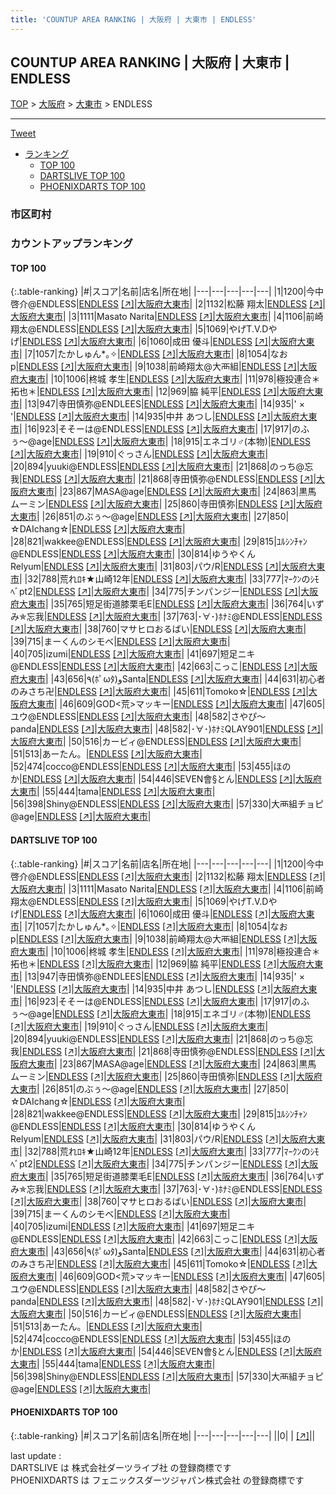 ```yaml
---
title: 'COUNTUP AREA RANKING | 大阪府 | 大東市 | ENDLESS'
---
```

## COUNTUP AREA RANKING | 大阪府 | 大東市 | ENDLESS

[TOP](/darts/rank/) > [大阪府](/darts/rank/大阪府/) > [大東市](/darts/rank/大阪府/大東市/) > ENDLESS

___

<a href="https://twitter.com/share?ref_src=twsrc%5Etfw" data-text="COUNTUP AREA RANKING | 大阪府大東市ENDLESS" class="twitter-share-button" data-hashtags="DARTSLIVE,PHOENIXDARTS,darts,ダーツ" data-show-count="false">Tweet</a>

* [ランキング](#カウントアップランキング)
    * [TOP 100](#top-100)
    * [DARTSLIVE TOP 100](#dartslive-top-100)
    * [PHOENIXDARTS TOP 100](#phoenixdarts-top-100)

### 市区町村

<ul>

</ul>

### カウントアップランキング

#### TOP 100



{:.table-ranking}
|#|スコア|名前|店名|所在地|
|---|---|---|---|---|
|1|1200|<span class="rank-name-dl">今中啓介@ENDLESS</span>|<a href="/darts/rank/shops/24b03068b11dabe0f454cb89828a1cfe.html">ENDLESS</a> <a href="https://search.dartslive.com/jp/shop/24b03068b11dabe0f454cb89828a1cfe">[↗]</a>|<a href="/darts/rank/大阪府/大東市">大阪府大東市</a>|
|2|1132|<span class="rank-name-dl">松藤 翔太</span>|<a href="/darts/rank/shops/24b03068b11dabe0f454cb89828a1cfe.html">ENDLESS</a> <a href="https://search.dartslive.com/jp/shop/24b03068b11dabe0f454cb89828a1cfe">[↗]</a>|<a href="/darts/rank/大阪府/大東市">大阪府大東市</a>|
|3|1111|<span class="rank-name-dl">Masato Narita</span>|<a href="/darts/rank/shops/24b03068b11dabe0f454cb89828a1cfe.html">ENDLESS</a> <a href="https://search.dartslive.com/jp/shop/24b03068b11dabe0f454cb89828a1cfe">[↗]</a>|<a href="/darts/rank/大阪府/大東市">大阪府大東市</a>|
|4|1106|<span class="rank-name-dl">前崎翔太@ENDLESS</span>|<a href="/darts/rank/shops/24b03068b11dabe0f454cb89828a1cfe.html">ENDLESS</a> <a href="https://search.dartslive.com/jp/shop/24b03068b11dabe0f454cb89828a1cfe">[↗]</a>|<a href="/darts/rank/大阪府/大東市">大阪府大東市</a>|
|5|1069|<span class="rank-name-dl">やげT.V.Dやげ</span>|<a href="/darts/rank/shops/24b03068b11dabe0f454cb89828a1cfe.html">ENDLESS</a> <a href="https://search.dartslive.com/jp/shop/24b03068b11dabe0f454cb89828a1cfe">[↗]</a>|<a href="/darts/rank/大阪府/大東市">大阪府大東市</a>|
|6|1060|<span class="rank-name-dl">成田 優斗</span>|<a href="/darts/rank/shops/24b03068b11dabe0f454cb89828a1cfe.html">ENDLESS</a> <a href="https://search.dartslive.com/jp/shop/24b03068b11dabe0f454cb89828a1cfe">[↗]</a>|<a href="/darts/rank/大阪府/大東市">大阪府大東市</a>|
|7|1057|<span class="rank-name-dl">たかしゅん*｡✧</span>|<a href="/darts/rank/shops/24b03068b11dabe0f454cb89828a1cfe.html">ENDLESS</a> <a href="https://search.dartslive.com/jp/shop/24b03068b11dabe0f454cb89828a1cfe">[↗]</a>|<a href="/darts/rank/大阪府/大東市">大阪府大東市</a>|
|8|1054|<span class="rank-name-dl">なおp</span>|<a href="/darts/rank/shops/24b03068b11dabe0f454cb89828a1cfe.html">ENDLESS</a> <a href="https://search.dartslive.com/jp/shop/24b03068b11dabe0f454cb89828a1cfe">[↗]</a>|<a href="/darts/rank/大阪府/大東市">大阪府大東市</a>|
|9|1038|<span class="rank-name-dl">前崎翔太@大襾組</span>|<a href="/darts/rank/shops/24b03068b11dabe0f454cb89828a1cfe.html">ENDLESS</a> <a href="https://search.dartslive.com/jp/shop/24b03068b11dabe0f454cb89828a1cfe">[↗]</a>|<a href="/darts/rank/大阪府/大東市">大阪府大東市</a>|
|10|1006|<span class="rank-name-dl">柊城 孝生</span>|<a href="/darts/rank/shops/24b03068b11dabe0f454cb89828a1cfe.html">ENDLESS</a> <a href="https://search.dartslive.com/jp/shop/24b03068b11dabe0f454cb89828a1cfe">[↗]</a>|<a href="/darts/rank/大阪府/大東市">大阪府大東市</a>|
|11|978|<span class="rank-name-dl">極投連合＊拓也＊</span>|<a href="/darts/rank/shops/24b03068b11dabe0f454cb89828a1cfe.html">ENDLESS</a> <a href="https://search.dartslive.com/jp/shop/24b03068b11dabe0f454cb89828a1cfe">[↗]</a>|<a href="/darts/rank/大阪府/大東市">大阪府大東市</a>|
|12|969|<span class="rank-name-dl">脇 純平</span>|<a href="/darts/rank/shops/24b03068b11dabe0f454cb89828a1cfe.html">ENDLESS</a> <a href="https://search.dartslive.com/jp/shop/24b03068b11dabe0f454cb89828a1cfe">[↗]</a>|<a href="/darts/rank/大阪府/大東市">大阪府大東市</a>|
|13|947|<span class="rank-name-dl">寺田慎弥@ENDLEES</span>|<a href="/darts/rank/shops/24b03068b11dabe0f454cb89828a1cfe.html">ENDLESS</a> <a href="https://search.dartslive.com/jp/shop/24b03068b11dabe0f454cb89828a1cfe">[↗]</a>|<a href="/darts/rank/大阪府/大東市">大阪府大東市</a>|
|14|935|<span class="rank-name-dl">&#x27; × &#x27;</span>|<a href="/darts/rank/shops/24b03068b11dabe0f454cb89828a1cfe.html">ENDLESS</a> <a href="https://search.dartslive.com/jp/shop/24b03068b11dabe0f454cb89828a1cfe">[↗]</a>|<a href="/darts/rank/大阪府/大東市">大阪府大東市</a>|
|14|935|<span class="rank-name-dl">中井 あつし</span>|<a href="/darts/rank/shops/24b03068b11dabe0f454cb89828a1cfe.html">ENDLESS</a> <a href="https://search.dartslive.com/jp/shop/24b03068b11dabe0f454cb89828a1cfe">[↗]</a>|<a href="/darts/rank/大阪府/大東市">大阪府大東市</a>|
|16|923|<span class="rank-name-dl">そそーは@ENDLESS</span>|<a href="/darts/rank/shops/24b03068b11dabe0f454cb89828a1cfe.html">ENDLESS</a> <a href="https://search.dartslive.com/jp/shop/24b03068b11dabe0f454cb89828a1cfe">[↗]</a>|<a href="/darts/rank/大阪府/大東市">大阪府大東市</a>|
|17|917|<span class="rank-name-dl">のふぅ〜@age</span>|<a href="/darts/rank/shops/24b03068b11dabe0f454cb89828a1cfe.html">ENDLESS</a> <a href="https://search.dartslive.com/jp/shop/24b03068b11dabe0f454cb89828a1cfe">[↗]</a>|<a href="/darts/rank/大阪府/大東市">大阪府大東市</a>|
|18|915|<span class="rank-name-dl">エネゴリ♂(本物)</span>|<a href="/darts/rank/shops/24b03068b11dabe0f454cb89828a1cfe.html">ENDLESS</a> <a href="https://search.dartslive.com/jp/shop/24b03068b11dabe0f454cb89828a1cfe">[↗]</a>|<a href="/darts/rank/大阪府/大東市">大阪府大東市</a>|
|19|910|<span class="rank-name-dl">ぐっさん</span>|<a href="/darts/rank/shops/24b03068b11dabe0f454cb89828a1cfe.html">ENDLESS</a> <a href="https://search.dartslive.com/jp/shop/24b03068b11dabe0f454cb89828a1cfe">[↗]</a>|<a href="/darts/rank/大阪府/大東市">大阪府大東市</a>|
|20|894|<span class="rank-name-dl">yuuki@ENDLESS</span>|<a href="/darts/rank/shops/24b03068b11dabe0f454cb89828a1cfe.html">ENDLESS</a> <a href="https://search.dartslive.com/jp/shop/24b03068b11dabe0f454cb89828a1cfe">[↗]</a>|<a href="/darts/rank/大阪府/大東市">大阪府大東市</a>|
|21|868|<span class="rank-name-dl">のっち@忘我</span>|<a href="/darts/rank/shops/24b03068b11dabe0f454cb89828a1cfe.html">ENDLESS</a> <a href="https://search.dartslive.com/jp/shop/24b03068b11dabe0f454cb89828a1cfe">[↗]</a>|<a href="/darts/rank/大阪府/大東市">大阪府大東市</a>|
|21|868|<span class="rank-name-dl">寺田慎弥@ENDLESS</span>|<a href="/darts/rank/shops/24b03068b11dabe0f454cb89828a1cfe.html">ENDLESS</a> <a href="https://search.dartslive.com/jp/shop/24b03068b11dabe0f454cb89828a1cfe">[↗]</a>|<a href="/darts/rank/大阪府/大東市">大阪府大東市</a>|
|23|867|<span class="rank-name-dl">MASA@age</span>|<a href="/darts/rank/shops/24b03068b11dabe0f454cb89828a1cfe.html">ENDLESS</a> <a href="https://search.dartslive.com/jp/shop/24b03068b11dabe0f454cb89828a1cfe">[↗]</a>|<a href="/darts/rank/大阪府/大東市">大阪府大東市</a>|
|24|863|<span class="rank-name-dl">黒馬 ムーミン</span>|<a href="/darts/rank/shops/24b03068b11dabe0f454cb89828a1cfe.html">ENDLESS</a> <a href="https://search.dartslive.com/jp/shop/24b03068b11dabe0f454cb89828a1cfe">[↗]</a>|<a href="/darts/rank/大阪府/大東市">大阪府大東市</a>|
|25|860|<span class="rank-name-dl">寺田慎弥</span>|<a href="/darts/rank/shops/24b03068b11dabe0f454cb89828a1cfe.html">ENDLESS</a> <a href="https://search.dartslive.com/jp/shop/24b03068b11dabe0f454cb89828a1cfe">[↗]</a>|<a href="/darts/rank/大阪府/大東市">大阪府大東市</a>|
|26|851|<span class="rank-name-dl">のぶぅ〜@age</span>|<a href="/darts/rank/shops/24b03068b11dabe0f454cb89828a1cfe.html">ENDLESS</a> <a href="https://search.dartslive.com/jp/shop/24b03068b11dabe0f454cb89828a1cfe">[↗]</a>|<a href="/darts/rank/大阪府/大東市">大阪府大東市</a>|
|27|850|<span class="rank-name-dl">☆DAIchang☆</span>|<a href="/darts/rank/shops/24b03068b11dabe0f454cb89828a1cfe.html">ENDLESS</a> <a href="https://search.dartslive.com/jp/shop/24b03068b11dabe0f454cb89828a1cfe">[↗]</a>|<a href="/darts/rank/大阪府/大東市">大阪府大東市</a>|
|28|821|<span class="rank-name-dl">wakkee@ENDLESS</span>|<a href="/darts/rank/shops/24b03068b11dabe0f454cb89828a1cfe.html">ENDLESS</a> <a href="https://search.dartslive.com/jp/shop/24b03068b11dabe0f454cb89828a1cfe">[↗]</a>|<a href="/darts/rank/大阪府/大東市">大阪府大東市</a>|
|29|815|<span class="rank-name-dl">ﾕﾙｼﾝﾁｬﾝ@ENDLESS</span>|<a href="/darts/rank/shops/24b03068b11dabe0f454cb89828a1cfe.html">ENDLESS</a> <a href="https://search.dartslive.com/jp/shop/24b03068b11dabe0f454cb89828a1cfe">[↗]</a>|<a href="/darts/rank/大阪府/大東市">大阪府大東市</a>|
|30|814|<span class="rank-name-dl">ゆうやくんRelyum</span>|<a href="/darts/rank/shops/24b03068b11dabe0f454cb89828a1cfe.html">ENDLESS</a> <a href="https://search.dartslive.com/jp/shop/24b03068b11dabe0f454cb89828a1cfe">[↗]</a>|<a href="/darts/rank/大阪府/大東市">大阪府大東市</a>|
|31|803|<span class="rank-name-dl">パウ/R</span>|<a href="/darts/rank/shops/24b03068b11dabe0f454cb89828a1cfe.html">ENDLESS</a> <a href="https://search.dartslive.com/jp/shop/24b03068b11dabe0f454cb89828a1cfe">[↗]</a>|<a href="/darts/rank/大阪府/大東市">大阪府大東市</a>|
|32|788|<span class="rank-name-dl">荒れﾛｷ★山崎12年</span>|<a href="/darts/rank/shops/24b03068b11dabe0f454cb89828a1cfe.html">ENDLESS</a> <a href="https://search.dartslive.com/jp/shop/24b03068b11dabe0f454cb89828a1cfe">[↗]</a>|<a href="/darts/rank/大阪府/大東市">大阪府大東市</a>|
|33|777|<span class="rank-name-dl">ﾏｰｸﾝのｼﾓﾍﾞpt2</span>|<a href="/darts/rank/shops/24b03068b11dabe0f454cb89828a1cfe.html">ENDLESS</a> <a href="https://search.dartslive.com/jp/shop/24b03068b11dabe0f454cb89828a1cfe">[↗]</a>|<a href="/darts/rank/大阪府/大東市">大阪府大東市</a>|
|34|775|<span class="rank-name-dl">チンパンジー</span>|<a href="/darts/rank/shops/24b03068b11dabe0f454cb89828a1cfe.html">ENDLESS</a> <a href="https://search.dartslive.com/jp/shop/24b03068b11dabe0f454cb89828a1cfe">[↗]</a>|<a href="/darts/rank/大阪府/大東市">大阪府大東市</a>|
|35|765|<span class="rank-name-dl">短足街道膝栗毛E</span>|<a href="/darts/rank/shops/24b03068b11dabe0f454cb89828a1cfe.html">ENDLESS</a> <a href="https://search.dartslive.com/jp/shop/24b03068b11dabe0f454cb89828a1cfe">[↗]</a>|<a href="/darts/rank/大阪府/大東市">大阪府大東市</a>|
|36|764|<span class="rank-name-dl">いずみ✯忘我</span>|<a href="/darts/rank/shops/24b03068b11dabe0f454cb89828a1cfe.html">ENDLESS</a> <a href="https://search.dartslive.com/jp/shop/24b03068b11dabe0f454cb89828a1cfe">[↗]</a>|<a href="/darts/rank/大阪府/大東市">大阪府大東市</a>|
|37|763|<span class="rank-name-dl">･∀･)ﾎﾅﾐ@ENDLESS</span>|<a href="/darts/rank/shops/24b03068b11dabe0f454cb89828a1cfe.html">ENDLESS</a> <a href="https://search.dartslive.com/jp/shop/24b03068b11dabe0f454cb89828a1cfe">[↗]</a>|<a href="/darts/rank/大阪府/大東市">大阪府大東市</a>|
|38|760|<span class="rank-name-dl">マサヒロおるばい</span>|<a href="/darts/rank/shops/24b03068b11dabe0f454cb89828a1cfe.html">ENDLESS</a> <a href="https://search.dartslive.com/jp/shop/24b03068b11dabe0f454cb89828a1cfe">[↗]</a>|<a href="/darts/rank/大阪府/大東市">大阪府大東市</a>|
|39|715|<span class="rank-name-dl">まーくんのシモベ</span>|<a href="/darts/rank/shops/24b03068b11dabe0f454cb89828a1cfe.html">ENDLESS</a> <a href="https://search.dartslive.com/jp/shop/24b03068b11dabe0f454cb89828a1cfe">[↗]</a>|<a href="/darts/rank/大阪府/大東市">大阪府大東市</a>|
|40|705|<span class="rank-name-dl">izumi</span>|<a href="/darts/rank/shops/24b03068b11dabe0f454cb89828a1cfe.html">ENDLESS</a> <a href="https://search.dartslive.com/jp/shop/24b03068b11dabe0f454cb89828a1cfe">[↗]</a>|<a href="/darts/rank/大阪府/大東市">大阪府大東市</a>|
|41|697|<span class="rank-name-dl">短足ニキ@ENDLESS</span>|<a href="/darts/rank/shops/24b03068b11dabe0f454cb89828a1cfe.html">ENDLESS</a> <a href="https://search.dartslive.com/jp/shop/24b03068b11dabe0f454cb89828a1cfe">[↗]</a>|<a href="/darts/rank/大阪府/大東市">大阪府大東市</a>|
|42|663|<span class="rank-name-dl">こっこ</span>|<a href="/darts/rank/shops/24b03068b11dabe0f454cb89828a1cfe.html">ENDLESS</a> <a href="https://search.dartslive.com/jp/shop/24b03068b11dabe0f454cb89828a1cfe">[↗]</a>|<a href="/darts/rank/大阪府/大東市">大阪府大東市</a>|
|43|656|<span class="rank-name-dl">٩(ﾎﾟωﾀ)وSanta</span>|<a href="/darts/rank/shops/24b03068b11dabe0f454cb89828a1cfe.html">ENDLESS</a> <a href="https://search.dartslive.com/jp/shop/24b03068b11dabe0f454cb89828a1cfe">[↗]</a>|<a href="/darts/rank/大阪府/大東市">大阪府大東市</a>|
|44|631|<span class="rank-name-dl">初心者のみさち卍</span>|<a href="/darts/rank/shops/24b03068b11dabe0f454cb89828a1cfe.html">ENDLESS</a> <a href="https://search.dartslive.com/jp/shop/24b03068b11dabe0f454cb89828a1cfe">[↗]</a>|<a href="/darts/rank/大阪府/大東市">大阪府大東市</a>|
|45|611|<span class="rank-name-dl">Tomoko☆</span>|<a href="/darts/rank/shops/24b03068b11dabe0f454cb89828a1cfe.html">ENDLESS</a> <a href="https://search.dartslive.com/jp/shop/24b03068b11dabe0f454cb89828a1cfe">[↗]</a>|<a href="/darts/rank/大阪府/大東市">大阪府大東市</a>|
|46|609|<span class="rank-name-dl">GOD&lt;荒&gt;マッキー</span>|<a href="/darts/rank/shops/24b03068b11dabe0f454cb89828a1cfe.html">ENDLESS</a> <a href="https://search.dartslive.com/jp/shop/24b03068b11dabe0f454cb89828a1cfe">[↗]</a>|<a href="/darts/rank/大阪府/大東市">大阪府大東市</a>|
|47|605|<span class="rank-name-dl">ユウ@ENDLESS</span>|<a href="/darts/rank/shops/24b03068b11dabe0f454cb89828a1cfe.html">ENDLESS</a> <a href="https://search.dartslive.com/jp/shop/24b03068b11dabe0f454cb89828a1cfe">[↗]</a>|<a href="/darts/rank/大阪府/大東市">大阪府大東市</a>|
|48|582|<span class="rank-name-dl">さやぴ〜panda</span>|<a href="/darts/rank/shops/24b03068b11dabe0f454cb89828a1cfe.html">ENDLESS</a> <a href="https://search.dartslive.com/jp/shop/24b03068b11dabe0f454cb89828a1cfe">[↗]</a>|<a href="/darts/rank/大阪府/大東市">大阪府大東市</a>|
|48|582|<span class="rank-name-dl">･∀･)ﾎﾅﾐQLAY901</span>|<a href="/darts/rank/shops/24b03068b11dabe0f454cb89828a1cfe.html">ENDLESS</a> <a href="https://search.dartslive.com/jp/shop/24b03068b11dabe0f454cb89828a1cfe">[↗]</a>|<a href="/darts/rank/大阪府/大東市">大阪府大東市</a>|
|50|516|<span class="rank-name-dl">カービィ@ENDLESS</span>|<a href="/darts/rank/shops/24b03068b11dabe0f454cb89828a1cfe.html">ENDLESS</a> <a href="https://search.dartslive.com/jp/shop/24b03068b11dabe0f454cb89828a1cfe">[↗]</a>|<a href="/darts/rank/大阪府/大東市">大阪府大東市</a>|
|51|513|<span class="rank-name-dl">あーたん。</span>|<a href="/darts/rank/shops/24b03068b11dabe0f454cb89828a1cfe.html">ENDLESS</a> <a href="https://search.dartslive.com/jp/shop/24b03068b11dabe0f454cb89828a1cfe">[↗]</a>|<a href="/darts/rank/大阪府/大東市">大阪府大東市</a>|
|52|474|<span class="rank-name-dl">cocco@ENDLESS</span>|<a href="/darts/rank/shops/24b03068b11dabe0f454cb89828a1cfe.html">ENDLESS</a> <a href="https://search.dartslive.com/jp/shop/24b03068b11dabe0f454cb89828a1cfe">[↗]</a>|<a href="/darts/rank/大阪府/大東市">大阪府大東市</a>|
|53|455|<span class="rank-name-dl">ほのか</span>|<a href="/darts/rank/shops/24b03068b11dabe0f454cb89828a1cfe.html">ENDLESS</a> <a href="https://search.dartslive.com/jp/shop/24b03068b11dabe0f454cb89828a1cfe">[↗]</a>|<a href="/darts/rank/大阪府/大東市">大阪府大東市</a>|
|54|446|<span class="rank-name-dl">SEVEN會§とん</span>|<a href="/darts/rank/shops/24b03068b11dabe0f454cb89828a1cfe.html">ENDLESS</a> <a href="https://search.dartslive.com/jp/shop/24b03068b11dabe0f454cb89828a1cfe">[↗]</a>|<a href="/darts/rank/大阪府/大東市">大阪府大東市</a>|
|55|444|<span class="rank-name-dl">tama</span>|<a href="/darts/rank/shops/24b03068b11dabe0f454cb89828a1cfe.html">ENDLESS</a> <a href="https://search.dartslive.com/jp/shop/24b03068b11dabe0f454cb89828a1cfe">[↗]</a>|<a href="/darts/rank/大阪府/大東市">大阪府大東市</a>|
|56|398|<span class="rank-name-dl">Shiny@ENDLESS</span>|<a href="/darts/rank/shops/24b03068b11dabe0f454cb89828a1cfe.html">ENDLESS</a> <a href="https://search.dartslive.com/jp/shop/24b03068b11dabe0f454cb89828a1cfe">[↗]</a>|<a href="/darts/rank/大阪府/大東市">大阪府大東市</a>|
|57|330|<span class="rank-name-dl">大襾組チョピ@age</span>|<a href="/darts/rank/shops/24b03068b11dabe0f454cb89828a1cfe.html">ENDLESS</a> <a href="https://search.dartslive.com/jp/shop/24b03068b11dabe0f454cb89828a1cfe">[↗]</a>|<a href="/darts/rank/大阪府/大東市">大阪府大東市</a>|


#### DARTSLIVE TOP 100



{:.table-ranking}
|#|スコア|名前|店名|所在地|
|---|---|---|---|---|
|1|1200|<span class="rank-name-dl">今中啓介@ENDLESS</span>|<a href="/darts/rank/shops/24b03068b11dabe0f454cb89828a1cfe.html">ENDLESS</a> <a href="https://search.dartslive.com/jp/shop/24b03068b11dabe0f454cb89828a1cfe">[↗]</a>|<a href="/darts/rank/大阪府/大東市">大阪府大東市</a>|
|2|1132|<span class="rank-name-dl">松藤 翔太</span>|<a href="/darts/rank/shops/24b03068b11dabe0f454cb89828a1cfe.html">ENDLESS</a> <a href="https://search.dartslive.com/jp/shop/24b03068b11dabe0f454cb89828a1cfe">[↗]</a>|<a href="/darts/rank/大阪府/大東市">大阪府大東市</a>|
|3|1111|<span class="rank-name-dl">Masato Narita</span>|<a href="/darts/rank/shops/24b03068b11dabe0f454cb89828a1cfe.html">ENDLESS</a> <a href="https://search.dartslive.com/jp/shop/24b03068b11dabe0f454cb89828a1cfe">[↗]</a>|<a href="/darts/rank/大阪府/大東市">大阪府大東市</a>|
|4|1106|<span class="rank-name-dl">前崎翔太@ENDLESS</span>|<a href="/darts/rank/shops/24b03068b11dabe0f454cb89828a1cfe.html">ENDLESS</a> <a href="https://search.dartslive.com/jp/shop/24b03068b11dabe0f454cb89828a1cfe">[↗]</a>|<a href="/darts/rank/大阪府/大東市">大阪府大東市</a>|
|5|1069|<span class="rank-name-dl">やげT.V.Dやげ</span>|<a href="/darts/rank/shops/24b03068b11dabe0f454cb89828a1cfe.html">ENDLESS</a> <a href="https://search.dartslive.com/jp/shop/24b03068b11dabe0f454cb89828a1cfe">[↗]</a>|<a href="/darts/rank/大阪府/大東市">大阪府大東市</a>|
|6|1060|<span class="rank-name-dl">成田 優斗</span>|<a href="/darts/rank/shops/24b03068b11dabe0f454cb89828a1cfe.html">ENDLESS</a> <a href="https://search.dartslive.com/jp/shop/24b03068b11dabe0f454cb89828a1cfe">[↗]</a>|<a href="/darts/rank/大阪府/大東市">大阪府大東市</a>|
|7|1057|<span class="rank-name-dl">たかしゅん*｡✧</span>|<a href="/darts/rank/shops/24b03068b11dabe0f454cb89828a1cfe.html">ENDLESS</a> <a href="https://search.dartslive.com/jp/shop/24b03068b11dabe0f454cb89828a1cfe">[↗]</a>|<a href="/darts/rank/大阪府/大東市">大阪府大東市</a>|
|8|1054|<span class="rank-name-dl">なおp</span>|<a href="/darts/rank/shops/24b03068b11dabe0f454cb89828a1cfe.html">ENDLESS</a> <a href="https://search.dartslive.com/jp/shop/24b03068b11dabe0f454cb89828a1cfe">[↗]</a>|<a href="/darts/rank/大阪府/大東市">大阪府大東市</a>|
|9|1038|<span class="rank-name-dl">前崎翔太@大襾組</span>|<a href="/darts/rank/shops/24b03068b11dabe0f454cb89828a1cfe.html">ENDLESS</a> <a href="https://search.dartslive.com/jp/shop/24b03068b11dabe0f454cb89828a1cfe">[↗]</a>|<a href="/darts/rank/大阪府/大東市">大阪府大東市</a>|
|10|1006|<span class="rank-name-dl">柊城 孝生</span>|<a href="/darts/rank/shops/24b03068b11dabe0f454cb89828a1cfe.html">ENDLESS</a> <a href="https://search.dartslive.com/jp/shop/24b03068b11dabe0f454cb89828a1cfe">[↗]</a>|<a href="/darts/rank/大阪府/大東市">大阪府大東市</a>|
|11|978|<span class="rank-name-dl">極投連合＊拓也＊</span>|<a href="/darts/rank/shops/24b03068b11dabe0f454cb89828a1cfe.html">ENDLESS</a> <a href="https://search.dartslive.com/jp/shop/24b03068b11dabe0f454cb89828a1cfe">[↗]</a>|<a href="/darts/rank/大阪府/大東市">大阪府大東市</a>|
|12|969|<span class="rank-name-dl">脇 純平</span>|<a href="/darts/rank/shops/24b03068b11dabe0f454cb89828a1cfe.html">ENDLESS</a> <a href="https://search.dartslive.com/jp/shop/24b03068b11dabe0f454cb89828a1cfe">[↗]</a>|<a href="/darts/rank/大阪府/大東市">大阪府大東市</a>|
|13|947|<span class="rank-name-dl">寺田慎弥@ENDLEES</span>|<a href="/darts/rank/shops/24b03068b11dabe0f454cb89828a1cfe.html">ENDLESS</a> <a href="https://search.dartslive.com/jp/shop/24b03068b11dabe0f454cb89828a1cfe">[↗]</a>|<a href="/darts/rank/大阪府/大東市">大阪府大東市</a>|
|14|935|<span class="rank-name-dl">&#x27; × &#x27;</span>|<a href="/darts/rank/shops/24b03068b11dabe0f454cb89828a1cfe.html">ENDLESS</a> <a href="https://search.dartslive.com/jp/shop/24b03068b11dabe0f454cb89828a1cfe">[↗]</a>|<a href="/darts/rank/大阪府/大東市">大阪府大東市</a>|
|14|935|<span class="rank-name-dl">中井 あつし</span>|<a href="/darts/rank/shops/24b03068b11dabe0f454cb89828a1cfe.html">ENDLESS</a> <a href="https://search.dartslive.com/jp/shop/24b03068b11dabe0f454cb89828a1cfe">[↗]</a>|<a href="/darts/rank/大阪府/大東市">大阪府大東市</a>|
|16|923|<span class="rank-name-dl">そそーは@ENDLESS</span>|<a href="/darts/rank/shops/24b03068b11dabe0f454cb89828a1cfe.html">ENDLESS</a> <a href="https://search.dartslive.com/jp/shop/24b03068b11dabe0f454cb89828a1cfe">[↗]</a>|<a href="/darts/rank/大阪府/大東市">大阪府大東市</a>|
|17|917|<span class="rank-name-dl">のふぅ〜@age</span>|<a href="/darts/rank/shops/24b03068b11dabe0f454cb89828a1cfe.html">ENDLESS</a> <a href="https://search.dartslive.com/jp/shop/24b03068b11dabe0f454cb89828a1cfe">[↗]</a>|<a href="/darts/rank/大阪府/大東市">大阪府大東市</a>|
|18|915|<span class="rank-name-dl">エネゴリ♂(本物)</span>|<a href="/darts/rank/shops/24b03068b11dabe0f454cb89828a1cfe.html">ENDLESS</a> <a href="https://search.dartslive.com/jp/shop/24b03068b11dabe0f454cb89828a1cfe">[↗]</a>|<a href="/darts/rank/大阪府/大東市">大阪府大東市</a>|
|19|910|<span class="rank-name-dl">ぐっさん</span>|<a href="/darts/rank/shops/24b03068b11dabe0f454cb89828a1cfe.html">ENDLESS</a> <a href="https://search.dartslive.com/jp/shop/24b03068b11dabe0f454cb89828a1cfe">[↗]</a>|<a href="/darts/rank/大阪府/大東市">大阪府大東市</a>|
|20|894|<span class="rank-name-dl">yuuki@ENDLESS</span>|<a href="/darts/rank/shops/24b03068b11dabe0f454cb89828a1cfe.html">ENDLESS</a> <a href="https://search.dartslive.com/jp/shop/24b03068b11dabe0f454cb89828a1cfe">[↗]</a>|<a href="/darts/rank/大阪府/大東市">大阪府大東市</a>|
|21|868|<span class="rank-name-dl">のっち@忘我</span>|<a href="/darts/rank/shops/24b03068b11dabe0f454cb89828a1cfe.html">ENDLESS</a> <a href="https://search.dartslive.com/jp/shop/24b03068b11dabe0f454cb89828a1cfe">[↗]</a>|<a href="/darts/rank/大阪府/大東市">大阪府大東市</a>|
|21|868|<span class="rank-name-dl">寺田慎弥@ENDLESS</span>|<a href="/darts/rank/shops/24b03068b11dabe0f454cb89828a1cfe.html">ENDLESS</a> <a href="https://search.dartslive.com/jp/shop/24b03068b11dabe0f454cb89828a1cfe">[↗]</a>|<a href="/darts/rank/大阪府/大東市">大阪府大東市</a>|
|23|867|<span class="rank-name-dl">MASA@age</span>|<a href="/darts/rank/shops/24b03068b11dabe0f454cb89828a1cfe.html">ENDLESS</a> <a href="https://search.dartslive.com/jp/shop/24b03068b11dabe0f454cb89828a1cfe">[↗]</a>|<a href="/darts/rank/大阪府/大東市">大阪府大東市</a>|
|24|863|<span class="rank-name-dl">黒馬 ムーミン</span>|<a href="/darts/rank/shops/24b03068b11dabe0f454cb89828a1cfe.html">ENDLESS</a> <a href="https://search.dartslive.com/jp/shop/24b03068b11dabe0f454cb89828a1cfe">[↗]</a>|<a href="/darts/rank/大阪府/大東市">大阪府大東市</a>|
|25|860|<span class="rank-name-dl">寺田慎弥</span>|<a href="/darts/rank/shops/24b03068b11dabe0f454cb89828a1cfe.html">ENDLESS</a> <a href="https://search.dartslive.com/jp/shop/24b03068b11dabe0f454cb89828a1cfe">[↗]</a>|<a href="/darts/rank/大阪府/大東市">大阪府大東市</a>|
|26|851|<span class="rank-name-dl">のぶぅ〜@age</span>|<a href="/darts/rank/shops/24b03068b11dabe0f454cb89828a1cfe.html">ENDLESS</a> <a href="https://search.dartslive.com/jp/shop/24b03068b11dabe0f454cb89828a1cfe">[↗]</a>|<a href="/darts/rank/大阪府/大東市">大阪府大東市</a>|
|27|850|<span class="rank-name-dl">☆DAIchang☆</span>|<a href="/darts/rank/shops/24b03068b11dabe0f454cb89828a1cfe.html">ENDLESS</a> <a href="https://search.dartslive.com/jp/shop/24b03068b11dabe0f454cb89828a1cfe">[↗]</a>|<a href="/darts/rank/大阪府/大東市">大阪府大東市</a>|
|28|821|<span class="rank-name-dl">wakkee@ENDLESS</span>|<a href="/darts/rank/shops/24b03068b11dabe0f454cb89828a1cfe.html">ENDLESS</a> <a href="https://search.dartslive.com/jp/shop/24b03068b11dabe0f454cb89828a1cfe">[↗]</a>|<a href="/darts/rank/大阪府/大東市">大阪府大東市</a>|
|29|815|<span class="rank-name-dl">ﾕﾙｼﾝﾁｬﾝ@ENDLESS</span>|<a href="/darts/rank/shops/24b03068b11dabe0f454cb89828a1cfe.html">ENDLESS</a> <a href="https://search.dartslive.com/jp/shop/24b03068b11dabe0f454cb89828a1cfe">[↗]</a>|<a href="/darts/rank/大阪府/大東市">大阪府大東市</a>|
|30|814|<span class="rank-name-dl">ゆうやくんRelyum</span>|<a href="/darts/rank/shops/24b03068b11dabe0f454cb89828a1cfe.html">ENDLESS</a> <a href="https://search.dartslive.com/jp/shop/24b03068b11dabe0f454cb89828a1cfe">[↗]</a>|<a href="/darts/rank/大阪府/大東市">大阪府大東市</a>|
|31|803|<span class="rank-name-dl">パウ/R</span>|<a href="/darts/rank/shops/24b03068b11dabe0f454cb89828a1cfe.html">ENDLESS</a> <a href="https://search.dartslive.com/jp/shop/24b03068b11dabe0f454cb89828a1cfe">[↗]</a>|<a href="/darts/rank/大阪府/大東市">大阪府大東市</a>|
|32|788|<span class="rank-name-dl">荒れﾛｷ★山崎12年</span>|<a href="/darts/rank/shops/24b03068b11dabe0f454cb89828a1cfe.html">ENDLESS</a> <a href="https://search.dartslive.com/jp/shop/24b03068b11dabe0f454cb89828a1cfe">[↗]</a>|<a href="/darts/rank/大阪府/大東市">大阪府大東市</a>|
|33|777|<span class="rank-name-dl">ﾏｰｸﾝのｼﾓﾍﾞpt2</span>|<a href="/darts/rank/shops/24b03068b11dabe0f454cb89828a1cfe.html">ENDLESS</a> <a href="https://search.dartslive.com/jp/shop/24b03068b11dabe0f454cb89828a1cfe">[↗]</a>|<a href="/darts/rank/大阪府/大東市">大阪府大東市</a>|
|34|775|<span class="rank-name-dl">チンパンジー</span>|<a href="/darts/rank/shops/24b03068b11dabe0f454cb89828a1cfe.html">ENDLESS</a> <a href="https://search.dartslive.com/jp/shop/24b03068b11dabe0f454cb89828a1cfe">[↗]</a>|<a href="/darts/rank/大阪府/大東市">大阪府大東市</a>|
|35|765|<span class="rank-name-dl">短足街道膝栗毛E</span>|<a href="/darts/rank/shops/24b03068b11dabe0f454cb89828a1cfe.html">ENDLESS</a> <a href="https://search.dartslive.com/jp/shop/24b03068b11dabe0f454cb89828a1cfe">[↗]</a>|<a href="/darts/rank/大阪府/大東市">大阪府大東市</a>|
|36|764|<span class="rank-name-dl">いずみ✯忘我</span>|<a href="/darts/rank/shops/24b03068b11dabe0f454cb89828a1cfe.html">ENDLESS</a> <a href="https://search.dartslive.com/jp/shop/24b03068b11dabe0f454cb89828a1cfe">[↗]</a>|<a href="/darts/rank/大阪府/大東市">大阪府大東市</a>|
|37|763|<span class="rank-name-dl">･∀･)ﾎﾅﾐ@ENDLESS</span>|<a href="/darts/rank/shops/24b03068b11dabe0f454cb89828a1cfe.html">ENDLESS</a> <a href="https://search.dartslive.com/jp/shop/24b03068b11dabe0f454cb89828a1cfe">[↗]</a>|<a href="/darts/rank/大阪府/大東市">大阪府大東市</a>|
|38|760|<span class="rank-name-dl">マサヒロおるばい</span>|<a href="/darts/rank/shops/24b03068b11dabe0f454cb89828a1cfe.html">ENDLESS</a> <a href="https://search.dartslive.com/jp/shop/24b03068b11dabe0f454cb89828a1cfe">[↗]</a>|<a href="/darts/rank/大阪府/大東市">大阪府大東市</a>|
|39|715|<span class="rank-name-dl">まーくんのシモベ</span>|<a href="/darts/rank/shops/24b03068b11dabe0f454cb89828a1cfe.html">ENDLESS</a> <a href="https://search.dartslive.com/jp/shop/24b03068b11dabe0f454cb89828a1cfe">[↗]</a>|<a href="/darts/rank/大阪府/大東市">大阪府大東市</a>|
|40|705|<span class="rank-name-dl">izumi</span>|<a href="/darts/rank/shops/24b03068b11dabe0f454cb89828a1cfe.html">ENDLESS</a> <a href="https://search.dartslive.com/jp/shop/24b03068b11dabe0f454cb89828a1cfe">[↗]</a>|<a href="/darts/rank/大阪府/大東市">大阪府大東市</a>|
|41|697|<span class="rank-name-dl">短足ニキ@ENDLESS</span>|<a href="/darts/rank/shops/24b03068b11dabe0f454cb89828a1cfe.html">ENDLESS</a> <a href="https://search.dartslive.com/jp/shop/24b03068b11dabe0f454cb89828a1cfe">[↗]</a>|<a href="/darts/rank/大阪府/大東市">大阪府大東市</a>|
|42|663|<span class="rank-name-dl">こっこ</span>|<a href="/darts/rank/shops/24b03068b11dabe0f454cb89828a1cfe.html">ENDLESS</a> <a href="https://search.dartslive.com/jp/shop/24b03068b11dabe0f454cb89828a1cfe">[↗]</a>|<a href="/darts/rank/大阪府/大東市">大阪府大東市</a>|
|43|656|<span class="rank-name-dl">٩(ﾎﾟωﾀ)وSanta</span>|<a href="/darts/rank/shops/24b03068b11dabe0f454cb89828a1cfe.html">ENDLESS</a> <a href="https://search.dartslive.com/jp/shop/24b03068b11dabe0f454cb89828a1cfe">[↗]</a>|<a href="/darts/rank/大阪府/大東市">大阪府大東市</a>|
|44|631|<span class="rank-name-dl">初心者のみさち卍</span>|<a href="/darts/rank/shops/24b03068b11dabe0f454cb89828a1cfe.html">ENDLESS</a> <a href="https://search.dartslive.com/jp/shop/24b03068b11dabe0f454cb89828a1cfe">[↗]</a>|<a href="/darts/rank/大阪府/大東市">大阪府大東市</a>|
|45|611|<span class="rank-name-dl">Tomoko☆</span>|<a href="/darts/rank/shops/24b03068b11dabe0f454cb89828a1cfe.html">ENDLESS</a> <a href="https://search.dartslive.com/jp/shop/24b03068b11dabe0f454cb89828a1cfe">[↗]</a>|<a href="/darts/rank/大阪府/大東市">大阪府大東市</a>|
|46|609|<span class="rank-name-dl">GOD&lt;荒&gt;マッキー</span>|<a href="/darts/rank/shops/24b03068b11dabe0f454cb89828a1cfe.html">ENDLESS</a> <a href="https://search.dartslive.com/jp/shop/24b03068b11dabe0f454cb89828a1cfe">[↗]</a>|<a href="/darts/rank/大阪府/大東市">大阪府大東市</a>|
|47|605|<span class="rank-name-dl">ユウ@ENDLESS</span>|<a href="/darts/rank/shops/24b03068b11dabe0f454cb89828a1cfe.html">ENDLESS</a> <a href="https://search.dartslive.com/jp/shop/24b03068b11dabe0f454cb89828a1cfe">[↗]</a>|<a href="/darts/rank/大阪府/大東市">大阪府大東市</a>|
|48|582|<span class="rank-name-dl">さやぴ〜panda</span>|<a href="/darts/rank/shops/24b03068b11dabe0f454cb89828a1cfe.html">ENDLESS</a> <a href="https://search.dartslive.com/jp/shop/24b03068b11dabe0f454cb89828a1cfe">[↗]</a>|<a href="/darts/rank/大阪府/大東市">大阪府大東市</a>|
|48|582|<span class="rank-name-dl">･∀･)ﾎﾅﾐQLAY901</span>|<a href="/darts/rank/shops/24b03068b11dabe0f454cb89828a1cfe.html">ENDLESS</a> <a href="https://search.dartslive.com/jp/shop/24b03068b11dabe0f454cb89828a1cfe">[↗]</a>|<a href="/darts/rank/大阪府/大東市">大阪府大東市</a>|
|50|516|<span class="rank-name-dl">カービィ@ENDLESS</span>|<a href="/darts/rank/shops/24b03068b11dabe0f454cb89828a1cfe.html">ENDLESS</a> <a href="https://search.dartslive.com/jp/shop/24b03068b11dabe0f454cb89828a1cfe">[↗]</a>|<a href="/darts/rank/大阪府/大東市">大阪府大東市</a>|
|51|513|<span class="rank-name-dl">あーたん。</span>|<a href="/darts/rank/shops/24b03068b11dabe0f454cb89828a1cfe.html">ENDLESS</a> <a href="https://search.dartslive.com/jp/shop/24b03068b11dabe0f454cb89828a1cfe">[↗]</a>|<a href="/darts/rank/大阪府/大東市">大阪府大東市</a>|
|52|474|<span class="rank-name-dl">cocco@ENDLESS</span>|<a href="/darts/rank/shops/24b03068b11dabe0f454cb89828a1cfe.html">ENDLESS</a> <a href="https://search.dartslive.com/jp/shop/24b03068b11dabe0f454cb89828a1cfe">[↗]</a>|<a href="/darts/rank/大阪府/大東市">大阪府大東市</a>|
|53|455|<span class="rank-name-dl">ほのか</span>|<a href="/darts/rank/shops/24b03068b11dabe0f454cb89828a1cfe.html">ENDLESS</a> <a href="https://search.dartslive.com/jp/shop/24b03068b11dabe0f454cb89828a1cfe">[↗]</a>|<a href="/darts/rank/大阪府/大東市">大阪府大東市</a>|
|54|446|<span class="rank-name-dl">SEVEN會§とん</span>|<a href="/darts/rank/shops/24b03068b11dabe0f454cb89828a1cfe.html">ENDLESS</a> <a href="https://search.dartslive.com/jp/shop/24b03068b11dabe0f454cb89828a1cfe">[↗]</a>|<a href="/darts/rank/大阪府/大東市">大阪府大東市</a>|
|55|444|<span class="rank-name-dl">tama</span>|<a href="/darts/rank/shops/24b03068b11dabe0f454cb89828a1cfe.html">ENDLESS</a> <a href="https://search.dartslive.com/jp/shop/24b03068b11dabe0f454cb89828a1cfe">[↗]</a>|<a href="/darts/rank/大阪府/大東市">大阪府大東市</a>|
|56|398|<span class="rank-name-dl">Shiny@ENDLESS</span>|<a href="/darts/rank/shops/24b03068b11dabe0f454cb89828a1cfe.html">ENDLESS</a> <a href="https://search.dartslive.com/jp/shop/24b03068b11dabe0f454cb89828a1cfe">[↗]</a>|<a href="/darts/rank/大阪府/大東市">大阪府大東市</a>|
|57|330|<span class="rank-name-dl">大襾組チョピ@age</span>|<a href="/darts/rank/shops/24b03068b11dabe0f454cb89828a1cfe.html">ENDLESS</a> <a href="https://search.dartslive.com/jp/shop/24b03068b11dabe0f454cb89828a1cfe">[↗]</a>|<a href="/darts/rank/大阪府/大東市">大阪府大東市</a>|


#### PHOENIXDARTS TOP 100



{:.table-ranking}
|#|スコア|名前|店名|所在地|
|---|---|---|---|---|
||0|<span class="rank-name-dl"> </span>|<a href="/darts/rank/shops/.html"></a> <a href="">[↗]</a>|<a href="/darts/rank//"></a>|


<div class="footer border-top border-gray-light mt-5 pt-3 text-right text-gray">
    last update : <span style="font-weight: italic" id="foot_last_modified"></span><br />
    DARTSLIVE は 株式会社ダーツライブ社 の登録商標です<br />
    PHOENIXDARTS は フェニックスダーツジャパン株式会社 の登録商標です<br />
</div>

<script src="https://cdnjs.cloudflare.com/ajax/libs/jquery.tablesorter/2.31.3/js/jquery.tablesorter.min.js" integrity="sha512-qzgd5cYSZcosqpzpn7zF2ZId8f/8CHmFKZ8j7mU4OUXTNRd5g+ZHBPsgKEwoqxCtdQvExE5LprwwPAgoicguNg==" crossorigin="anonymous" referrerpolicy="no-referrer"></script>
<link rel="stylesheet" href="https://cdnjs.cloudflare.com/ajax/libs/jquery.tablesorter/2.31.3/css/theme.default.min.css" integrity="sha512-wghhOJkjQX0Lh3NSWvNKeZ0ZpNn+SPVXX1Qyc9OCaogADktxrBiBdKGDoqVUOyhStvMBmJQ8ZdMHiR3wuEq8+w==" crossorigin="anonymous" referrerpolicy="no-referrer" />
<script>
$(function() {
    $(".table-ranking").tablesorter({sortList:[[0, 0]]});
    $("#foot_last_modified").text(formatDate(new Date(document.lastModified), 'yyyy-MM-dd HH:mm:ss'));
});
</script>

<script async src="https://platform.twitter.com/widgets.js" charset="utf-8"></script>